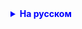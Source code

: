 <details style="margin-top: 16px">
  <summary style="cursor: pointer; color: blue;"><b>На русском</b></summary>

Домашнее задание:

    Решите задания с использованием Стримов (Stream) и лямбда-выражений

    1.1. Существует список из чисел (заполнить его можно как угодно) 
    1.2. Добавьте к каждому из чисел из списка 15
    1.3. Оставьте только числа, большие чем 50
    1.4. Найдите сумму чисел 

    2.1 Существует список строк (заполнить его можно как угодно) 
    2.2 Среди всех строк, оставьте только те строки, которые состоят из 15 символов или меньшего количества
    2.3 Найдите самую длинную строку 



</details>

